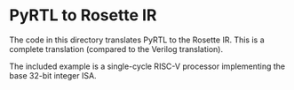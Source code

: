 # PyRTL to Rosette IR

The code in this directory translates PyRTL to the Rosette IR. This is a
complete translation (compared to the Verilog translation).

The included example is a single-cycle RISC-V processor implementing the base
32-bit integer ISA.
